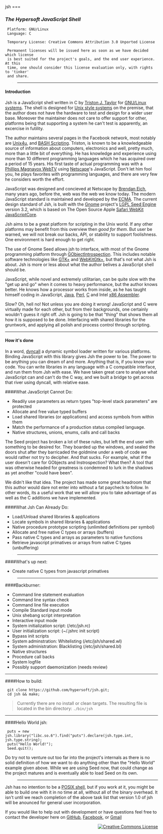 <markup theme='hypersoft'>
jsh
===

### *The Hypersoft JavaScript Shell*

	 Platform: GNU/Linux
	 Language: C

	 Temporary License: Creative Commons Attribution 3.0 Unported License

	 Permanent licenses will be issued here as soon as we have decided which license
	 is best suited for the project's goals, and the end user experience. At this
	 time, one should consider this license evaluation only, with rights to 'tinker'
	 and share.

><hr>

#### Introduction
Jsh is a JavaScript shell written in C by [Triston J. Taylor](https://facebook.com/pc.wiz.tt)
for [GNU/Linux systems](http://www.gnu.org/gnu/linux-and-gnu.html).
The shell is designed for [Unix style systems](http://www.unix.org/) on the 
premise, that the author does not have the hardware to test and design for a 
wider user base. Moreover the maintainer does not care to offer support for 
other, platforms being that supporting a system he can't test is apparently, an 
excercise in futility.

The author maintains several pages in the Facebook network, most notably are
[Unix4u](https://facebook.com/unix4u), and [BASH Scripting](https://facebook.com/alt.bash).
Triston, is known to be a knowledgeable source of information about computers, 
electronics and well, pretty much, more than a little bit of everything. He has knowledge
and experience using more than 10 different programming languages which he has
acquired over a period of 15 years. His first taste of actual programming was
with a [Phillips Magnavox WebTV](http://en.wikipedia.org/wiki/WebTV_Networks#Early_history)
using [Netscape](http://en.wikipedia.org/wiki/Netscape)'s JavaScript. Don't let him fool you, he
plays favorites with programming languages, and there are very few he considers
worth the effort.

JavaScript was designed and concieved at Netscape by
[Brendan Eich](http://en.wikipedia.org/wiki/Brendan_Eich), many years
ago, before the, web was the web we know today. The modern JavaScript standard
is maintained and developed by the [ECMA](http://www.ecma-international.org). 
The current design standard of Jsh, is built with the [Gnome](http://gnome.org)
project's [LGPL Seed Engine](https://live.gnome.org/Seed) version 3.2, which is
based on The Open Source Apple [Safari WebKit](http://www.webkit.org/)
[JavaScriptCore](http://trac.webkit.org/wiki/JavaScriptCore).

Jsh aims to be a great platform for scripting in the Unix world. If any other
platforms may benefit from this overview then *good for them*. But user be warned,
we will not break our backs, API, or stability to support foolishness. One
environment is hard enough to get right.

The use of Gnome Seed allows jsh to interface, with most of the Gnome
programming platform through 
[GObjectIntrospection](https://live.gnome.org/GObjectIntrospection). This 
includes notable software technologies like [GTK+](http://www.gtk.org/) and
[WebKitGtk+](http://webkitgtk.org/), but that's not what Jsh is about.
Jsh is more or less about what the author belives a JavaScript shell should be.

JavaScript, while novel and extremely utilitarian, can be quite slow with the 
"get up and go" when it comes to heavy performance, but the author knows better.
He knows how a processor works from inside, as he has taught himself coding in 
JavaScript, [Java](http://www.java.com/), [Perl](http://www.perl.org/),
[C](http://en.wikipedia.org/wiki/C_\(programming_language\)) and
Intel [x86 Assembler](http://en.wikipedia.org/wiki/X86_assembly_language).

Slow? Oh, hell no! Not unless you are doing it wrong! JavaScript and C were virtually
made for each other, but from their backgrounds, one certainly wouldn't guess it
right off. Jsh is going to be that "thing" that shows them all how it is supposed
to be done. Interfacing with shared libraries for the gruntwork, and applying
all polish and process control through scripting.
<hr>

#### How it's done
In a word, [dyncall](http://dyncall.org) a dynamic symbol loader written for
various platforms. Binding JavaScript with this library gives Jsh the power to be.
The power to be anything you can dream of and more. Anything that is, if you
know your code. You can write libraries in any language with a C compatible
interface, and run them from Jsh with ease. We have taken great care to analyse
what JavaScript can and can't do the C way, and we built a bridge to get across
that river using dyncall, with relative ease.

####What JavaScript Cannot Do:

* Readily use parameters as return types "top-level stack parameters" are protected
* Allocate and free value typed buffers
* Load shared libraries (or applications) and access symbols from within them
* Match the performance of a production status compiled language.
* Native structures, unions, enums, calls and call backs

The Seed project has broken a lot of these rules, but left the end user with
something to be desired for. They boarded up the windows, and sealed the doors
shut after they barricaded the goldmine under a web of code we would rather
not try to decipher. And that sucks. For example, what if the user doesn't care for
GObjects and Instrospection? What then? A tool that was otherwise headed for
greatness is condemned to lurk in the shadows as yet another "could have been".

We didn't like that idea. The project has made some great headroom that this
author would dare not enter into without a fat paycheck to follow. In other
words, its a useful work that we will allow you to take advantage of as well
as the C additions we have implemented.
	 
####What Jsh Can Already Do:

* Load/Unload shared libraries & applications
* Locate symbols in shared libraries & applications
* Native procedure prototype scripting (unlimited definitions per symbol)
* Allocate and free native C types or arrays (buffers)
* Pass native C types and arrays as parameters to native functions
* Retrieve javascript primatives or arrays from native C types (unbuffering)

><hr>

####What's up next:

* Create native C types from javascript primatives

><hr>

####Backburner:

* Command line statement evaluation
* Command line syntax check
* Command line file execution
* Compile Standard input mode
* Unix shebang script interpretation
* Interactive input mode
* System initialization script: (/etc/jsh.rc)
* User initialization script: (~/.jshrc init script)
* Bypass init scripts
* System adminstration: Whitelisting (/etc/jsh/shared.wl)
* System administration: Blacklisting (/etc/jsh/shared.bl)
* Native structures
* Procedure call backs
* System logfile
* Possibly support daemonization (needs review)

<hr>

####How to build:

	 git clone https://github.com/hypersoft/jsh.git;
	 cd jsh && make;

>Currently there are no install or clean targets. The resulting file is located
in the bin directory: `./bin/jsh`
<hr>

####Hello World jsh:

	 puts = new jsh.library("libc.so.6").find("puts").declare(jsh.type.int, jsh.type.string);
	 puts("Hello World!");
	 Seed.quit();

Do try not to venture out too far into the project's internals as there is no
solid definition of how we want to do anything other than the "Hello World"
example given above. While we are using Seed now, that could change as the project
matures and is eventually able to load Seed on its own.

><hr>

Jsh has no intention to be a [POSIX shell](http://pubs.opengroup.org/onlinepubs/009695399/utilities/xcu_chap02.html),
but if you work at it, you might be able to build one with it in no time at all,
without all of the binary overhead. It isn't until we reach completion of the 
above task list that version 1.0 of jsh will be anounced for general user incorporation.

If you would like to help out with development or have questions feel free to 
contact the developer here on [GitHub](https://github.com/hypersoft), [Facebook](https://facebook.com/pc.wiz.tt), or [Gmail](mailto:pc.wiz.tt@gmail.com)
<div align=right><a rel="license" href="http://creativecommons.org/licenses/by/3.0/"><img alt="Creative Commons License" style="border-width:0" src="http://i.creativecommons.org/l/by/3.0/80x15.png" /></a>
</div>
